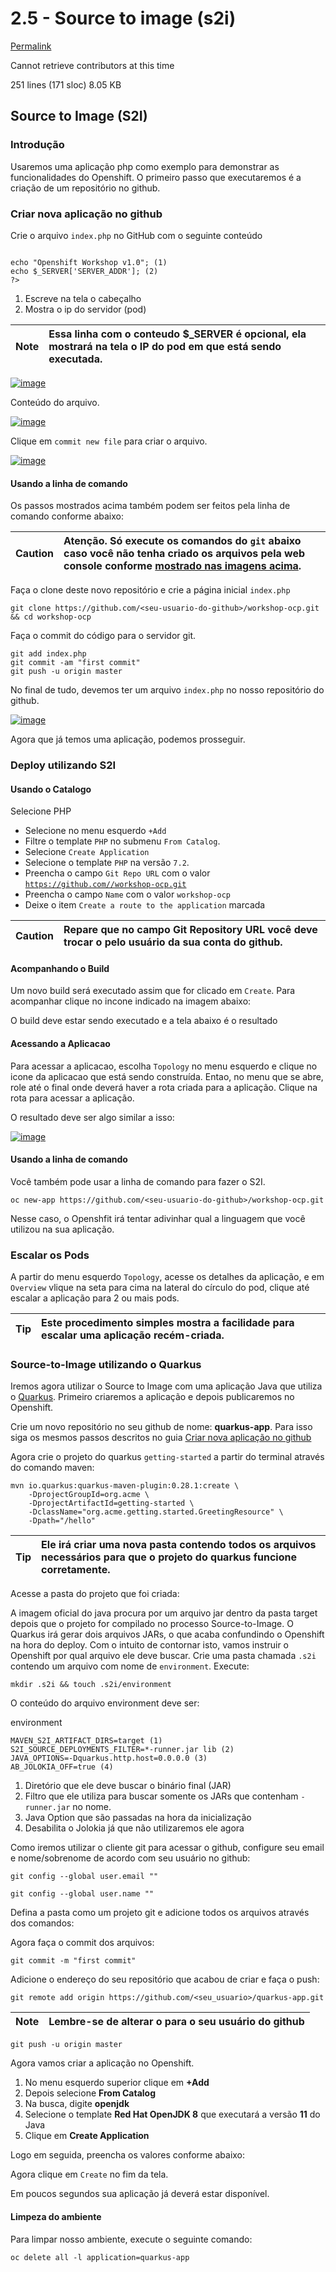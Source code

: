 # 2.5 - Source to image \(s2i\)

[Permalink](https://github.com/redhatbsb/test-drive-openshift/blob/8ce43c5cb511571d907947f2d78a595d00910586/parte-2-openshift-4x/source-to-image.adoc)

Cannot retrieve contributors at this time

 251 lines \(171 sloc\) 8.05 KB

## Source to Image \(S2I\) <a id="user-content-source-to-image-s2i"></a>

### Introdução <a id="user-content-introdu&#xE7;&#xE3;o"></a>

Usaremos uma aplicação php como exemplo para demonstrar as funcionalidades do Openshift. O primeiro passo que executaremos é a criação de um repositório no github.

### Criar nova aplicação no github <a id="user-content-criar-nova-aplica&#xE7;&#xE3;o-no-github"></a>

Crie o arquivo `index.php` no GitHub com o seguinte conteúdo

```text

echo "Openshift Workshop v1.0"; (1)
echo $_SERVER['SERVER_ADDR']; (2)
?>
```

1. Escreve na tela o cabeçalho
2. Mostra o ip do servidor \(pod\)

| Note |  Essa linha com o conteudo $\_SERVER é opcional, ela mostrará na tela o IP do pod em que está sendo executada. |
| :--- | :--- |


[![image](https://raw.githubusercontent.com/guaxinim/test-drive-openshift/master/gitbook/assets/selection_240.png)](https://raw.githubusercontent.com/guaxinim/test-drive-openshift/master/gitbook/assets/selection_240.png)

Conteúdo do arquivo.

[![image](https://raw.githubusercontent.com/guaxinim/test-drive-openshift/master/gitbook/assets/selection_241.png)](https://raw.githubusercontent.com/guaxinim/test-drive-openshift/master/gitbook/assets/selection_241.png)

Clique em `commit new file` para criar o arquivo.

[![image](https://raw.githubusercontent.com/guaxinim/test-drive-openshift/master/gitbook/assets/selection_242.png)](https://raw.githubusercontent.com/guaxinim/test-drive-openshift/master/gitbook/assets/selection_242.png)

#### Usando a linha de comando <a id="user-content-usando-a-linha-de-comando"></a>

Os passos mostrados acima também podem ser feitos pela linha de comando conforme abaixo:

| Caution |  Atenção. Só execute os comandos do `git` abaixo caso você **não** tenha criado os arquivos pela web console conforme [mostrado nas imagens acima](). |
| :--- | :--- |


Faça o clone deste novo repositório e crie a página inicial `index.php`

```text
git clone https://github.com/<seu-usuario-do-github>/workshop-ocp.git && cd workshop-ocp
```

Faça o commit do código para o servidor git.

```text
git add index.php
git commit -am "first commit"
git push -u origin master
```

No final de tudo, devemos ter um arquivo `index.php` no nosso repositório do github.

[![image](https://raw.githubusercontent.com/guaxinim/test-drive-openshift/master/gitbook/assets/selection_243.png)](https://raw.githubusercontent.com/guaxinim/test-drive-openshift/master/gitbook/assets/selection_243.png)

Agora que já temos uma aplicação, podemos prosseguir.

### Deploy utilizando S2I <a id="user-content-deploy-utilizando-s2i"></a>

#### Usando o Catalogo <a id="user-content-usando-o-catalogo"></a>

Selecione PHP

* Selecione no menu esquerdo `+Add`
* Filtre o template `PHP` no submenu `From Catalog`.
* Selecione `Create Application`
* Selecione o template `PHP` na versão `7.2`.
* Preencha o campo `Git Repo URL` com o valor [`https://github.com//workshop-ocp.git`](https://github.com/%3Cseu-usuario-do-github%3E/workshop-ocp.git)
* Preencha o campo `Name` com o valor `workshop-ocp`
* Deixe o item `Create a route to the application` marcada

| Caution |  Repare que no campo Git Repository URL você deve trocar o pelo usuário da sua conta do github. |
| :--- | :--- |


#### Acompanhando o Build <a id="user-content-acompanhando-o-build"></a>

Um novo build será executado assim que for clicado em `Create`. Para acompanhar clique no incone indicado na imagem abaixo:

O build deve estar sendo executado e a tela abaixo é o resultado

#### Acessando a Aplicacao <a id="user-content-acessando-a-aplicacao"></a>

Para acessar a aplicacao, escolha `Topology` no menu esquerdo e clique no icone da aplicacao que está sendo construída. Entao, no menu que se abre, role até o final onde deverá haver a rota criada para a aplicação. Clique na rota para acessar a aplicação.

O resultado deve ser algo similar a isso:

[![image](https://raw.githubusercontent.com/guaxinim/test-drive-openshift/master/gitbook/assets/selection_248.png)](https://raw.githubusercontent.com/guaxinim/test-drive-openshift/master/gitbook/assets/selection_248.png)

#### Usando a linha de comando <a id="user-content-usando-a-linha-de-comando-1"></a>

Você também pode usar a linha de comando para fazer o S2I.

```text
oc new-app https://github.com/<seu-usuario-do-github>/workshop-ocp.git
```

Nesse caso, o Openshfit irá tentar adivinhar qual a linguagem que você utilizou na sua aplicação.

### Escalar os Pods <a id="user-content-escalar"></a>

A partir do menu esquerdo `Topology`, acesse os detalhes da aplicação, e em `Overview` vlique na seta para cima na lateral do círculo do pod, clique até escalar a aplicação para 2 ou mais pods.

| Tip |  Este procedimento simples mostra a facilidade para escalar uma aplicação recém-criada. |
| :--- | :--- |


### Source-to-Image utilizando o Quarkus <a id="user-content-source-to-image-utilizando-o-quarkus"></a>

Iremos agora utilizar o Source to Image com uma aplicação Java que utiliza o [Quarkus](http://quarkus.io/). Primeiro criaremos a aplicação e depois publicaremos no Openshift.

Crie um novo repositório no seu github de nome: **quarkus-app**. Para isso siga os mesmos passos descritos no guia [Criar nova aplicação no github]()

Agora crie o projeto do quarkus `getting-started` a partir do terminal através do comando maven:

```text
mvn io.quarkus:quarkus-maven-plugin:0.28.1:create \
    -DprojectGroupId=org.acme \
    -DprojectArtifactId=getting-started \
    -DclassName="org.acme.getting.started.GreetingResource" \
    -Dpath="/hello"
```

| Tip |  Ele irá criar uma nova pasta contendo todos os arquivos necessários para que o projeto do quarkus funcione corretamente. |
| :--- | :--- |


Acesse a pasta do projeto que foi criada:

A imagem oficial do java procura por um arquivo jar dentro da pasta target depois que o projeto for compilado no processo Source-to-Image. O Quarkus irá gerar dois arquivos JARs, o que acaba confundindo o Openshift na hora do deploy. Com o intuito de contornar isto, vamos instruir o Openshift por qual arquivo ele deve buscar. Crie uma pasta chamada `.s2i` contendo um arquivo com nome de `environment`. Execute:

```text
mkdir .s2i && touch .s2i/environment
```

O conteúdo do arquivo environment deve ser:

environment

```text
MAVEN_S2I_ARTIFACT_DIRS=target (1)
S2I_SOURCE_DEPLOYMENTS_FILTER=*-runner.jar lib (2)
JAVA_OPTIONS=-Dquarkus.http.host=0.0.0.0 (3)
AB_JOLOKIA_OFF=true (4)
```

1. Diretório que ele deve buscar o binário final \(JAR\)
2. Filtro que ele utiliza para buscar somente os JARs que contenham `-runner.jar` no nome.
3. Java Option que são passadas na hora da inicialização
4. Desabilita o Jolokia já que não utilizaremos ele agora

Como iremos utilizar o cliente git para acessar o github, configure seu email e nome/sobrenome de acordo com seu usuário no github:

```text
git config --global user.email ""
```

```text
git config --global user.name ""
```

Defina a pasta como um projeto git e adicione todos os arquivos através dos comandos:

Agora faça o commit dos arquivos:

```text
git commit -m "first commit"
```

Adicione o endereço do seu repositório que acabou de criar e faça o push:

```text
git remote add origin https://github.com/<seu_usuario>/quarkus-app.git
```

| Note |  Lembre-se de alterar o para o seu usuário do github |
| :--- | :--- |


```text
git push -u origin master
```

Agora vamos criar a aplicação no Openshift.

1. No menu esquerdo superior clique em **+Add**
2. Depois selecione **From Catalog**
3. Na busca, digite **openjdk**
4. Selecione o template **Red Hat OpenJDK 8** que executará a versão **11** do Java
5. Clique em **Create Application**

Logo em seguida, preencha os valores conforme abaixo:

Agora clique em `Create` no fim da tela.

Em poucos segundos sua aplicação já deverá estar disponível.

#### Limpeza do ambiente <a id="user-content-limpeza-do-ambiente"></a>

Para limpar nosso ambiente, execute o seguinte comando:

```text
oc delete all -l application=quarkus-app
```

